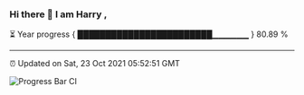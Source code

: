 ### Hi there 👋 I am Harry , 

⏳ Year progress { ████████████████████████▁▁▁▁▁▁ } 80.89 %

---

⏰ Updated on Sat, 23 Oct 2021 05:52:51 GMT

![Progress Bar CI](https://github.com/duykhang68/duykhang68/workflows/Progress%20Bar%20CI/badge.svg)

